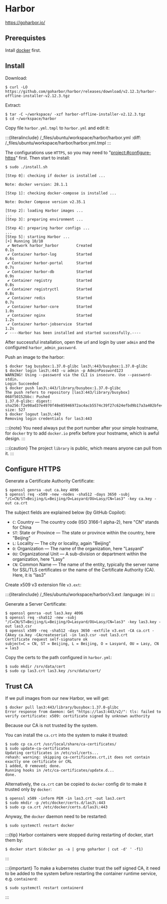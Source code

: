 # Harbor

<https://goharbor.io/>

## Prerequistes

Intall [docker](project:docker/install.md) first.

## Install

Download:

```console
$ curl -LO https://github.com/goharbor/harbor/releases/download/v2.12.3/harbor-offline-installer-v2.12.3.tgz
```

Extract:

```console
$ tar -C ~/workspace/ -xzf harbor-offline-installer-v2.12.3.tgz
$ cd ~/workspace/harbor
```

Copy file `harbor.yml.tmpl` to `harbor.yml` and edit it:

:::{literalinclude} /_files/ubuntu/workspace/harbor/harbor.yml
:diff: /_files/ubuntu/workspace/harbor/harbor.yml.tmpl
:::

The configurations use `HTTPS`, so you may need to "<project:#configure-https>" first. Then start to install:

```console
$ sudo ./install.sh

[Step 0]: checking if docker is installed ...

Note: docker version: 28.1.1

[Step 1]: checking docker-compose is installed ...

Note: Docker Compose version v2.35.1

[Step 2]: loading Harbor images ...
...
[Step 3]: preparing environment ...

[Step 4]: preparing harbor configs ...
...
[Step 5]: starting Harbor ...
[+] Running 10/10
 ✔ Network harbor_harbor        Created                                0.1s 
 ✔ Container harbor-log         Started                                0.6s 
 ✔ Container harbor-portal      Started                                0.7s 
 ✔ Container harbor-db          Started                                0.9s 
 ✔ Container registry           Started                                0.8s 
 ✔ Container registryctl        Started                                0.8s 
 ✔ Container redis              Started                                0.7s 
 ✔ Container harbor-core        Started                                1.0s 
 ✔ Container nginx              Started                                1.2s 
 ✔ Container harbor-jobservice  Started                                1.2s 
✔ ----Harbor has been installed and started successfully.----
```

After successful installation, open the url and login by user `admin` and the configured `harbor_admin_password`.

Push an image to the harbor:

```console
$ docker tag busybox:1.37.0-glibc las3\:443/busybox:1.37.0-glibc
$ docker login las3\:443 -u admin -p AdminPassword123
WARNING! Using --password via the CLI is insecure. Use --password-stdin.
Login Succeeded
$ docker push las3\:443/library/busybox:1.37.0-glibc
The push refers to repository [las3:443/library/busybox]
068f50152bbc: Pushed 
1.37.0-glibc: digest: sha256:f2e98ad37e4970f48e85946972ac4acb5574c39f27c624efbd9b17a3a402bfe4 size: 527
$ docker logout las3\:443
Removing login credentials for las3:443
```

:::{note}
You need always put the port number after your simple hostname, for `docker` try to add `docker.io` prefix before your hostname, which is awful design.
:::

:::{caution}
The project `library` is public, which means anyone can pull from it.
:::

## Configure HTTPS

Generate a Certificate Authority Certificate:

```console
$ openssl genrsa -out ca.key 4096
$ openssl req -x509 -new -nodes -sha512 -days 3650 -subj "/C=CN/ST=Beijing/L=Beijing/O=Lasyard/OU=Lasy/CN=las3" -key ca.key -out ca.crt
```

The subject fields are explained below (by GitHub Copilot):

- `C`: Country — The country code (ISO 3166-1 alpha-2), here "CN" stands for China
- `ST`: State or Province — The state or province within the country, here "Beijing"
- `L`: Locality — The city or locality, again "Beijing"
- `O`: Organization — The name of the organization, here "Lasyard"
- `OU`: Organizational Unit — A sub-division or department within the organization, here "Lasy"
- `CN`: Common Name — The name of the entity, typically the server name for SSL/TLS certificates or the name of the Certificate Authority (CA). Here, it is "las3"

Create x509 v3 extension file `v3.ext`:

:::{literalinclude} /_files/ubuntu/workspace/harbor/v3.ext
:language: ini
:::

Generate a Server Certificate:

```console
$ openssl genrsa -out las3.key 4096
$ openssl req -sha512 -new -subj "/C=CN/ST=Beijing/L=Beijing/O=Lasyard/OU=Lasy/CN=las3" -key las3.key -out las3.csr
$ openssl x509 -req -sha512 -days 3650 -extfile v3.ext -CA ca.crt -CAkey ca.key -CAcreateserial -in las3.csr -out las3.crt
Certificate request self-signature ok
subject=C = CN, ST = Beijing, L = Beijing, O = Lasyard, OU = Lasy, CN = las3
```

Copy the certs to the path configured in `harbor.yml`:

```console
$ sudo mkdir /srv/data/cert
$ sudo cp las3.crt las3.key /srv/data/cert/
```

## Trust CA

If we pull images from our new Harbor, we will get:

```console
$ docker pull las3:443/library/busybox:1.37.0-glibc
Error response from daemon: Get "https://las3:443/v2/": tls: failed to verify certificate: x509: certificate signed by unknown authority
```

Because our CA is not trusted by the system.

You can install the `ca.crt` into the system to make it trusted:

```console
$ sudo cp ca.crt /usr/local/share/ca-certificates/
$ sudo update-ca-certificates 
Updating certificates in /etc/ssl/certs...
rehash: warning: skipping ca-certificates.crt,it does not contain exactly one certificate or CRL
1 added, 0 removed; done.
Running hooks in /etc/ca-certificates/update.d...
done.
```

Alternatively, the `ca.crt` can be copied to `docker` config dir to make it trusted only by `docker`:

```console
$ openssl x509 -inform PEM -in las3.crt -out las3.cert
$ sudo mkdir -p /etc/docker/certs.d/las3\:443
$ sudo cp ca.crt /etc/docker/certs.d/las3\:443
```

Anyway, the `docker` daemon need to be restarted:

```console
$ sudo systemctl restart docker
```

:::{tip}
Harbor containers were stopped during restarting of docker, start them by:

```console
$ docker start $(docker ps -a | grep goharbor | cut -d' ' -f1)
```

:::

:::{important}
To make a kubernetes cluster trust the self signed CA, it need to be added to the system before restarting the container runtime service, e.g. `containerd`:

```console
$ sudo systemctl restart containerd
```

:::
